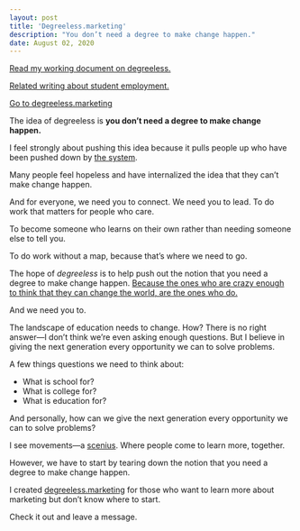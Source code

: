 ```yaml
---
layout: post
title: 'Degreeless.marketing'
description: "You don’t need a degree to make change happen."
date: August 02, 2020
---
```


[Read my working document on degreeless.](https://lukasmurdock.com/degreeless/)

[Related writing about student employment.](https://lukasmurdock.com/student-employment/)

[Go to degreeless.marketing](https://degreeless.marketing/)

The idea of degreeless is **you don’t need a degree to make change happen.**

I feel strongly about pushing this idea because it pulls people up who have been pushed down by [the system](https://seths.blog/2016/06/the-problem-with-complaining-about-the-system/).

Many people feel hopeless and have internalized the idea that they can’t make change happen.

And for everyone, we need you to connect. We need you to lead. To do work that matters for people who care.

To become someone who learns on their own rather than needing someone else to tell you.

To do work without a map, because that’s where we need to go.

The hope of *degreeless* is to help push out the notion that you need a degree to make change happen. [Because the ones who are crazy enough to think that they can change the world, are the ones who do.](https://fs.blog/2016/03/steve-jobs-crazy-ones/)

And we need you to.

The landscape of education needs to change. How? There is no right answer—I don’t think we’re even asking enough questions. But I believe in giving the next generation every opportunity we can to solve problems.

A few things questions we need to think about:
- What is school for?
- What is college for?
- What is education for?

And personally, how can we give the next generation every opportunity we can to solve problems?

I see movements—a [scenius](https://kk.org/thetechnium/scenius-or-comm/). Where people come to learn more, together.

However, we have to start by tearing down the notion that you need a degree to make change happen.

I created [degreeless.marketing](https://degreeless.marketing/) for those who want to learn more about marketing but don’t know where to start.

Check it out and leave a message.